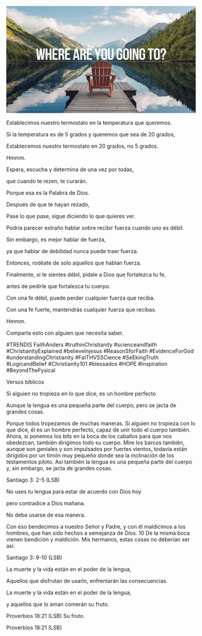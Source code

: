 ![Video cover image](../cover.jpg "cover photo")

Establecimos nuestro termostato en la temperatura que queremos.

Si la temperatura es de 5 grados y queremos que sea de 20 grados,

Establecemos nuestro termostato en 20 grados, no 5 grados.

Hmmm.

Espera, escucha y determina de una vez por todas,

que cuando te rezen, te curarán.

Porque esa es la Palabra de Dios.

Después de que te hayan rezado,

Pase lo que pase, sigue diciendo lo que quieres ver.

Podría parecer extraño hablar sobre recibir fuerza cuando uno es débil.

Sin embargo, es mejor hablar de fuerza,

ya que hablar de debilidad nunca puede traer fuerza.

Entonces, rodéate de solo aquellos que hablan fuerza.

Finalmente, si te sientes débil, pídale a Dios que fortalezca tu fe,

antes de pedirle que fortalezca tu cuerpo.

Con una fe débil, puede perder cualquier fuerza que reciba.

Con una fe fuerte, mantendrás cualquier fuerza que recibas.

Hmmm.

Comparta esto con alguien que necesita saber.

#TRENDIS FaithAnders #truthinChristianity #scienceandfaith #ChristianityExplained #believeInjesus #ReasonSforFaith #EvidenceForGod #understandingChristianity #FaITHVSSCience #SeEkingTruth #LogicandBelief #Christianity101 #blessados ​​#HOPE #Inspiration #BeyondTheFysical

Versos bíblicos

Si alguien no tropieza en lo que dice, es un hombre perfecto

Aunque la lengua es una pequeña parte del cuerpo, pero se jacta de grandes cosas.

Porque todos tropezamos de muchas maneras. Si alguien no tropieza con lo que dice, él es un hombre perfecto, capaz de unir todo el cuerpo también. Ahora, si ponemos los bits en la boca de los caballos para que nos obedezcan, también dirigimos todo su cuerpo. Mire los barcos también, aunque son geniales y son impulsados ​​por fuertes vientos, todavía están dirigidos por un timón muy pequeño donde sea la inclinación de los testamentos piloto. Así también la lengua es una pequeña parte del cuerpo y, sin embargo, se jacta de grandes cosas.

Santiago 3: 2-5 (LSB)

No uses tu lengua para estar de acuerdo con Dios hoy

pero contradice a Dios mañana.

No debe usarse de esa manera.

Con eso bendecimos a nuestro Señor y Padre, y con él maldicimos a los hombres, que han sido hechos a semejanza de Dios. 10 De la misma boca vienen bendición y maldición. Mis hermanos, estas cosas no deberían ser así.

Santiago 3: 9-10 (LSB)

La muerte y la vida están en el poder de la lengua,

Aquellos que disfrutan de usarlo, enfrentarán las consecuencias.

La muerte y la vida están en el poder de la lengua,

y aquellos que lo aman comerán su fruto.

Proverbios 18:21 (LSB) Su fruto.

Proverbios 18:21 (LSB)
